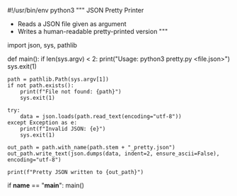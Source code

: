 #!/usr/bin/env python3
"""
JSON Pretty Printer
- Reads a JSON file given as argument
- Writes a human-readable pretty-printed version
"""

import json, sys, pathlib

def main():
    if len(sys.argv) < 2:
        print("Usage: python3 pretty.py <file.json>")
        sys.exit(1)

    path = pathlib.Path(sys.argv[1])
    if not path.exists():
        print(f"File not found: {path}")
        sys.exit(1)

    try:
        data = json.loads(path.read_text(encoding="utf-8"))
    except Exception as e:
        print(f"Invalid JSON: {e}")
        sys.exit(1)

    out_path = path.with_name(path.stem + "_pretty.json")
    out_path.write_text(json.dumps(data, indent=2, ensure_ascii=False), encoding="utf-8")

    print(f"Pretty JSON written to {out_path}")

if __name__ == "__main__":
    main()
